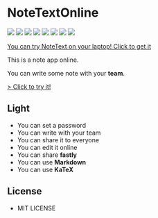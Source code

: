 # NoteTextOnline

![](https://img.shields.io/github/repo-size/langong-dev/NoteTextOnline?logo=github)
![](https://img.shields.io/github/release-date/langong-dev/NoteTextOnline?color=blue)
![](https://img.shields.io/github/tag/langong-dev/NoteTextOnline.svg)
![](https://img.shields.io/github/release/langong-dev/NoteTextOnline.svg)
![](https://img.shields.io/github/stars/langong-dev/NoteTextOnline.svg)
![](https://img.shields.io/github/forks/langong-dev/NoteTextOnline.svg)
![](https://img.shields.io/badge/state-Service-brightgreen.svg?style=plastic)
![](https://img.shields.io/badge/GitHub-LanGongNoteText-yellow.svg?style=social&logo=github)

[ You can try NoteText on your laptop! Click to get it ](https://github.com/langong-dev/NoteText)

This is a note app online.

You can write some note with your **team**.

[ > Click to try it! ](http://victorwoo.synology.me:567/)

## Light

- You can set a password
- You can write with your team
- You can share it to everyone
- You can edit it online
- You can share **fastly**
- You can use **Markdown**
- You can use **KaTeX**
 
## License

- MIT LICENSE
